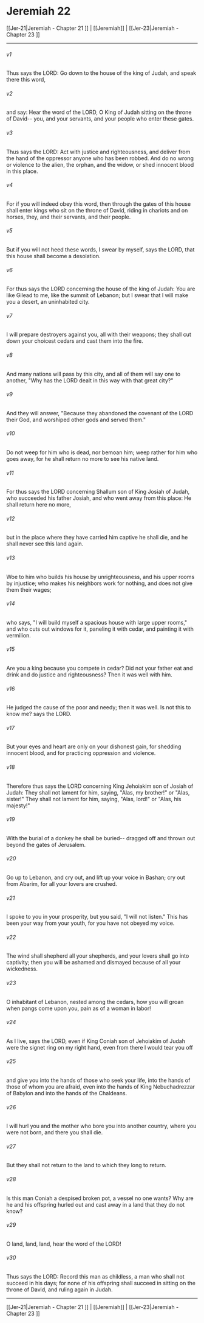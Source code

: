 # Jeremiah 22

[[Jer-21|Jeremiah - Chapter 21 ]] | [[Jeremiah]] | [[Jer-23|Jeremiah - Chapter 23 ]]
***

###### v1
Thus says the LORD: Go down to the house of the king of Judah, and speak there this word,
###### v2
and say: Hear the word of the LORD, O King of Judah sitting on the throne of David-- you, and your servants, and your people who enter these gates.
###### v3
Thus says the LORD: Act with justice and righteousness, and deliver from the hand of the oppressor anyone who has been robbed. And do no wrong or violence to the alien, the orphan, and the widow, or shed innocent blood in this place.
###### v4
For if you will indeed obey this word, then through the gates of this house shall enter kings who sit on the throne of David, riding in chariots and on horses, they, and their servants, and their people.
###### v5
But if you will not heed these words, I swear by myself, says the LORD, that this house shall become a desolation.
###### v6
For thus says the LORD concerning the house of the king of Judah: You are like Gilead to me, like the summit of Lebanon; but I swear that I will make you a desert, an uninhabited city.
###### v7
I will prepare destroyers against you, all with their weapons; they shall cut down your choicest cedars and cast them into the fire.
###### v8
And many nations will pass by this city, and all of them will say one to another, "Why has the LORD dealt in this way with that great city?"
###### v9
And they will answer, "Because they abandoned the covenant of the LORD their God, and worshiped other gods and served them."
###### v10
Do not weep for him who is dead, nor bemoan him; weep rather for him who goes away, for he shall return no more to see his native land.
###### v11
For thus says the LORD concerning Shallum son of King Josiah of Judah, who succeeded his father Josiah, and who went away from this place: He shall return here no more,
###### v12
but in the place where they have carried him captive he shall die, and he shall never see this land again.
###### v13
Woe to him who builds his house by unrighteousness, and his upper rooms by injustice; who makes his neighbors work for nothing, and does not give them their wages;
###### v14
who says, "I will build myself a spacious house with large upper rooms," and who cuts out windows for it, paneling it with cedar, and painting it with vermilion.
###### v15
Are you a king because you compete in cedar? Did not your father eat and drink and do justice and righteousness? Then it was well with him.
###### v16
He judged the cause of the poor and needy; then it was well. Is not this to know me? says the LORD.
###### v17
But your eyes and heart are only on your dishonest gain, for shedding innocent blood, and for practicing oppression and violence.
###### v18
Therefore thus says the LORD concerning King Jehoiakim son of Josiah of Judah: They shall not lament for him, saying, "Alas, my brother!" or "Alas, sister!" They shall not lament for him, saying, "Alas, lord!" or "Alas, his majesty!"
###### v19
With the burial of a donkey he shall be buried-- dragged off and thrown out beyond the gates of Jerusalem.
###### v20
Go up to Lebanon, and cry out, and lift up your voice in Bashan; cry out from Abarim, for all your lovers are crushed.
###### v21
I spoke to you in your prosperity, but you said, "I will not listen." This has been your way from your youth, for you have not obeyed my voice.
###### v22
The wind shall shepherd all your shepherds, and your lovers shall go into captivity; then you will be ashamed and dismayed because of all your wickedness.
###### v23
O inhabitant of Lebanon, nested among the cedars, how you will groan when pangs come upon you, pain as of a woman in labor!
###### v24
As I live, says the LORD, even if King Coniah son of Jehoiakim of Judah were the signet ring on my right hand, even from there I would tear you off
###### v25
and give you into the hands of those who seek your life, into the hands of those of whom you are afraid, even into the hands of King Nebuchadrezzar of Babylon and into the hands of the Chaldeans.
###### v26
I will hurl you and the mother who bore you into another country, where you were not born, and there you shall die.
###### v27
But they shall not return to the land to which they long to return.
###### v28
Is this man Coniah a despised broken pot, a vessel no one wants? Why are he and his offspring hurled out and cast away in a land that they do not know?
###### v29
O land, land, land, hear the word of the LORD!
###### v30
Thus says the LORD: Record this man as childless, a man who shall not succeed in his days; for none of his offspring shall succeed in sitting on the throne of David, and ruling again in Judah.

***

[[Jer-21|Jeremiah - Chapter 21 ]] | [[Jeremiah]] | [[Jer-23|Jeremiah - Chapter 23 ]]
